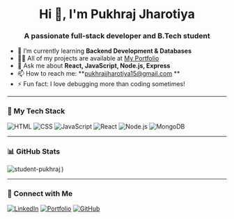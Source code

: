 <h1 align="center">Hi 👋, I'm Pukhraj Jharotiya</h1>
<h3 align="center">A passionate full-stack developer and B.Tech student</h3>

- 🌱 I’m currently learning **Backend Development & Databases**
- 👨‍💻 All of my projects are available at [My Portfolio](https://cwp-pukhrajportfolio.netlify.app/)
- 💬 Ask me about **React, JavaScript, Node.js, Express**
- 📫 How to reach me: **pukhrajjharotiya15@gmail.com **
- ⚡ Fun fact: I love debugging more than coding sometimes!

---

### 🚀 My Tech Stack
![HTML](https://img.shields.io/badge/HTML5-E34F26?style=for-the-badge&logo=html5)
![CSS](https://img.shields.io/badge/CSS3-1572B6?style=for-the-badge&logo=css3)
![JavaScript](https://img.shields.io/badge/JavaScript-F7DF1E?style=for-the-badge&logo=javascript)
![React](https://img.shields.io/badge/React-20232A?style=for-the-badge&logo=react)
![Node.js](https://img.shields.io/badge/Node.js-339933?style=for-the-badge&logo=nodedotjs)
![MongoDB](https://img.shields.io/badge/MongoDB-4EA94B?style=for-the-badge&logo=mongodb)

---

### 📊 GitHub Stats

<p><img align="left" src="https://github-readme-stats.vercel.app/api/top-langs?username=student-pukhraj&show_icons=true&locale=en&layout=compact" alt="student-pukhraj" /></p>)

---

### 🔗 Connect with Me
[![LinkedIn](https://img.shields.io/badge/LinkedIn-blue?style=for-the-badge&logo=linkedin)](https://www.linkedin.com/in/pukhraj-jharotiya-b44287287/)
[![Portfolio](https://img.shields.io/badge/Website-000?style=for-the-badge&logo=globe)]([https://your-website.com](https://cwp-pukhrajportfolio.netlify.app/))
[![GitHub](https://img.shields.io/badge/GitHub-000?style=for-the-badge&logo=github)](https://github.com/Student-Pukhraj/)

